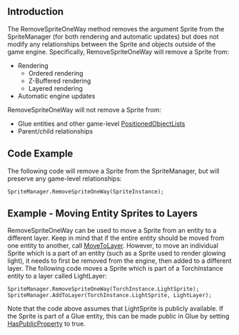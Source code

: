 ## Introduction

The RemoveSpriteOneWay method removes the argument Sprite from the SpriteManager (for both rendering and automatic updates) but does not modify any relationships between the Sprite and objects outside of the game engine. Specifically, RemoveSpriteOneWay will remove a Sprite from:

-   Rendering
    -   Ordered rendering
    -   Z-Buffered rendering
    -   Layered rendering
-   Automatic engine updates

RemoveSpriteOneWay will not remove a Sprite from:

-   Glue entities and other game-level [PositionedObjectLists](/frb/docs/index.php?title=FlatRedBall.Math.PositionedObjectList.md "FlatRedBall.Math.PositionedObjectList")
-   Parent/child relationships

## Code Example

The following code will remove a Sprite from the SpriteManager, but will preserve any game-level relationships:

    SpriteManager.RemoveSpriteOneWay(SpriteInstance);

## Example - Moving Entity Sprites to Layers

RemoveSpriteOneWay can be used to move a Sprite from an entity to a different layer. Keep in mind that if the entire entity should be moved from one entity to another, call [MoveToLayer](/documentation/tools/glue-reference/entities/movetolayer.md). However, to move an individual Sprite which is a part of an entity (such as a Sprite used to render glowing light), it needs to first be removed from the engine, then added to a different layer. The following code moves a Sprite which is part of a TorchInstance entity to a layer called LightLayer:

``` lang:c#
SpriteManager.RemoveSpriteOneWay(TorchInstance.LightSprite);
SpriteManager.AddToLayer(TorchInstance.LightSprite, LightLayer);
```

Note that the code above assumes that LightSprite is publicly available. If the Sprite is part of a Glue entity, this can be made public in Glue by setting [HasPublicProperty](/documentation/tools/glue-reference/objects/glue-reference-objects-haspublicproperty.md) to true.
